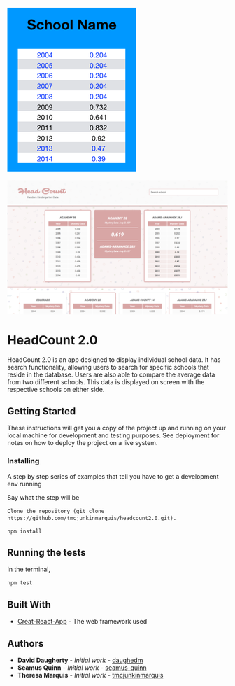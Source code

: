 ![alternativetext](./images/wireframe.png)

![alternativetext](./images/final.png)


# HeadCount 2.0

HeadCount 2.0 is an app designed to display individual school data.  It has search functionality, allowing users to search for specific schools that reside in the database.  Users are also able to compare the average data from two different schools.  This data is displayed on screen with the respective schools on either side.



## Getting Started

These instructions will get you a copy of the project up and running on your local machine for development and testing purposes. See deployment for notes on how to deploy the project on a live system.


### Installing

A step by step series of examples that tell you have to get a development env running

Say what the step will be

```
Clone the repository (git clone https://github.com/tmcjunkinmarquis/headcount2.0.git).
```
```
npm install
```

## Running the tests

In the terminal, 

```
npm test
```

## Built With

* [Creat-React-App](https://github.com/facebook/create-react-app) - The web framework used

## Authors

* **David Daugherty** - *Initial work* - [daughedm](https://github.com/daughedm)
* **Seamus Quinn** - *Initial work* - [seamus-quinn](https://github.com/seamus-quinn)
* **Theresa Marquis** - *Initial work* - [tmcjunkinmarquis](https://github.com/tmcjunkinmarquis)
